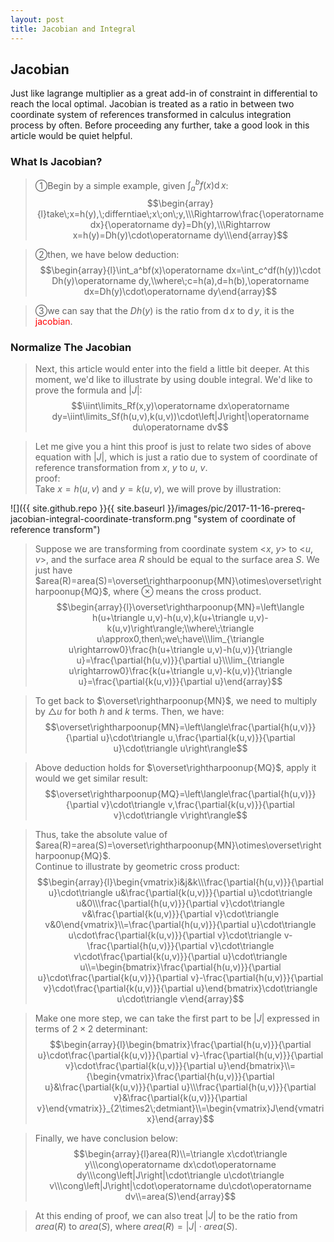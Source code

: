 ```yaml
---
layout: post
title: Jacobian and Integral
---
```


## Jacobian
<p class="message">
Just like lagrange multiplier as a great add-in of constraint in differential to reach the local optimal.  Jacobian is treated as a ratio in between two coordinate system of references transformed in calculus integration process by often.  
Before proceeding any further, take a good look in this article would be quiet helpful.
</p>

### What Is Jacobian?
>&#10112;Begin by a simple example, given $\int_a^bf(x)\operatorname dx$:  
$$\begin{array}{l}take\;x=h(y),\;differntiae\;x\;on\;y,\\\Rightarrow\frac{\operatorname dx}{\operatorname dy}=Dh(y),\\\Rightarrow x=h(y)=Dh(y)\cdot\operatorname dy\\\end{array}$$

<!-- don't know why, it doesn't work::Begin -->
<!-- because ' -->
<!-- $$\begin{array}{l}take\;x=h(y),\;differntiate\;on\;y,\\we\;have\frac{\operatorname dx}{\operatorname dy}=h^'(y),\\then,\;x=h(y)=h^'(y)\cdot\operatorname dy\end{array}$$ -->
<!-- don't know why, it doesn't work::End -->

>&#10113;then, we have below deduction:  
$$\begin{array}{l}\int_a^bf(x)\operatorname dx=\int_c^df(h(y))\cdot Dh(y)\operatorname dy,\\where\;c=h(a),d=h(b),\operatorname dx=Dh(y)\cdot\operatorname dy\end{array}$$

>&#10114;we can say that the $Dh(y)$ is the ratio from $\operatorname dx$ to $\operatorname dy$, it is the <font color="red">jacobian</font>.

### Normalize The Jacobian
>Next, this article would enter into the field a little bit deeper.  At this moment, we'd like to illustrate by using double integral.  We'd like to prove the formula and $\left|J\right|$:  
$$\iint\limits_Rf(x,y)\operatorname dx\operatorname dy=\iint\limits_Sf(h(u,v),k(u,v))\cdot\left|J\right|\operatorname du\operatorname dv$$

>Let me give you a hint this proof is just to relate two sides of above equation with $\left|J\right|$, which is just a ratio due to system of coordinate of reference transformation from $x$, $y$ to $u$, $v$.  
>proof:  
>Take $x=h(u,v)$ and $y=k(u,v)$, we will prove by illustration:  

![]({{ site.github.repo }}{{ site.baseurl }}/images/pic/2017-11-16-prereq-jacobian-integral-coordinate-transform.png "system of coordinate of reference transform")

>Suppose we are transforming from coordinate system <$x$, $y$> to <$u$, $v$>, and the surface area $R$ should be equal to the surface area $S$.
>We just have $area(R)=area(S)=\overset\rightharpoonup{MN}\otimes\overset\rightharpoonup{MQ}$, where $\otimes$ means the cross product.  
$$\begin{array}{l}\overset\rightharpoonup{MN}=\left\langle h(u+\triangle u,v)-h(u,v),k(u+\triangle u,v)-k(u,v)\right\rangle;\\where\;\triangle u\approx0,then\;we\;have\\\lim_{\triangle u\rightarrow0}\frac{h(u+\triangle u,v)-h(u,v)}{\triangle u}=\frac{\partial{h(u,v)}}{\partial u}\\\lim_{\triangle u\rightarrow0}\frac{k(u+\triangle u,v)-k(u,v)}{\triangle u}=\frac{\partial{k(u,v)}}{\partial u}\end{array}$$

>To get back to $\overset\rightharpoonup{MN}$, we need to multiply by $\triangle u$ for both $h$ and $k$ terms.  Then, we have:  
$$\overset\rightharpoonup{MN}=\left\langle\frac{\partial{h(u,v)}}{\partial u}\cdot\triangle u,\frac{\partial{k(u,v)}}{\partial u}\cdot\triangle u\right\rangle$$

>Above deduction holds for $\overset\rightharpoonup{MQ}$, apply it would we get similar result:  
$$\overset\rightharpoonup{MQ}=\left\langle\frac{\partial{h(u,v)}}{\partial v}\cdot\triangle v,\frac{\partial{k(u,v)}}{\partial v}\cdot\triangle v\right\rangle$$

>Thus, take the absolute value of $area(R)=area(S)=\overset\rightharpoonup{MN}\otimes\overset\rightharpoonup{MQ}$.  
>Continue to illustrate by geometric cross product:  
$$\begin{array}{l}\begin{vmatrix}i&j&k\\\frac{\partial{h(u,v)}}{\partial u}\cdot\triangle u&\frac{\partial{k(u,v)}}{\partial u}\cdot\triangle u&0\\\frac{\partial{h(u,v)}}{\partial v}\cdot\triangle v&\frac{\partial{k(u,v)}}{\partial v}\cdot\triangle v&0\end{vmatrix}\\=\frac{\partial{h(u,v)}}{\partial u}\cdot\triangle u\cdot\frac{\partial{k(u,v)}}{\partial v}\cdot\triangle v-\frac{\partial{h(u,v)}}{\partial v}\cdot\triangle v\cdot\frac{\partial{k(u,v)}}{\partial u}\cdot\triangle u\\=\begin{bmatrix}\frac{\partial{h(u,v)}}{\partial u}\cdot\frac{\partial{k(u,v)}}{\partial v}-\frac{\partial{h(u,v)}}{\partial v}\cdot\frac{\partial{k(u,v)}}{\partial u}\end{bmatrix}\cdot\triangle u\cdot\triangle v\end{array}$$

>Make one more step, we can take the first part to be $\left|J\right|$ expressed in terms of $2\times2$ determinant:  
$$\begin{array}{l}\begin{bmatrix}\frac{\partial{h(u,v)}}{\partial u}\cdot\frac{\partial{k(u,v)}}{\partial v}-\frac{\partial{h(u,v)}}{\partial v}\cdot\frac{\partial{k(u,v)}}{\partial u}\end{bmatrix}\\={\begin{vmatrix}\frac{\partial{h(u,v)}}{\partial u}&\frac{\partial{k(u,v)}}{\partial u}\\\frac{\partial{h(u,v)}}{\partial v}&\frac{\partial{k(u,v)}}{\partial v}\end{vmatrix}}_{2\times2\;detmiant}\\=\begin{vmatrix}J\end{vmatrix}\end{array}$$

>Finally, we have conclusion below:  
$$\begin{array}{l}area(R)\\=\triangle x\cdot\triangle y\\\cong\operatorname dx\cdot\operatorname dy\\\cong\left|J\right|\cdot\triangle u\cdot\triangle v\\\cong\left|J\right|\cdot\operatorname du\cdot\operatorname dv\\=area(S)\end{array}$$

>At this ending of proof, we can also treat $\left|J\right|$ to be the ratio from $area(R)$ to $area(S)$, where $area(R)=\left|J\right|\cdot area(S)$.
